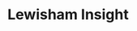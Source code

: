 ---
schema: default
title: Lewisham Insight
description: Lewisham Insight are a corporate service offering data with design
logo: 'https://publiccode.eu/img/logo.svg'
---